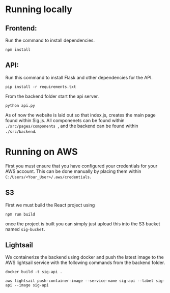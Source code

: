 # Running locally

## Frontend:
Run the command to install dependencies.

``` npm install ```

## API:
Run this command to install Flask and other dependencies for the API.

``` pip install -r requirements.txt ```


From the backend folder start the api server.

``` python api.py ```

As of now the website is laid out so that index.js, creates the main page found within Sig.js. All componenets can be found within ```./src/pages/components ```, and the backend can be found within ```./src/backend```.

# Running on AWS
First you must ensure that you have configured your credentials for your AWS account. This can be done manually by placing them within ```C:/Users/<Your_User>/.aws/credentials```.

## S3
First we must build the React project using

```npm run build```

once the project is built you can simply just upload this into the S3 bucket named ```sig-bucket```.

## Lightsail
We containerize the backend using docker and push the latest image to the AWS lightsail service with the following commands from the backend folder.

```docker build -t sig-api .```

```aws lightsail push-container-image --service-name sig-api --label sig-api --image sig-api```

